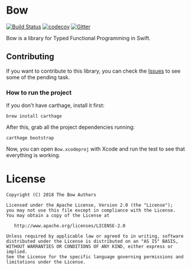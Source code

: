 # Bow

[![Build Status](https://travis-ci.org/arrow-kt/bow.svg?branch=master)](https://travis-ci.org/arrow-kt/bow)
[![codecov](https://codecov.io/gh/arrow-kt/bow/branch/master/graph/badge.svg)](https://codecov.io/gh/arrow-kt/bow)
[![Gitter](https://badges.gitter.im/arrow-kt/bow.svg)](https://gitter.im/arrow-kt/bow?utm_source=badge&utm_medium=badge&utm_campaign=pr-badge&utm_content=badge)

Bow is a library for Typed Functional Programming in Swift.

## Contributing

If you want to contribute to this library, you can check the [Issues](https://github.com/arrow-kt/bow/issues) to see some of the pending task.

### How to run the project

If you don't have carthage, install it first:

`brew install carthage`

After this, grab all the project dependencies running:

`carthage bootstrap`

Now, you can open `Bow.xcodeproj` with Xcode and run the test to see that everything is working.

# License

    Copyright (C) 2018 The Bow Authors

    Licensed under the Apache License, Version 2.0 (the "License");
    you may not use this file except in compliance with the License.
    You may obtain a copy of the License at

       http://www.apache.org/licenses/LICENSE-2.0

    Unless required by applicable law or agreed to in writing, software
    distributed under the License is distributed on an "AS IS" BASIS,
    WITHOUT WARRANTIES OR CONDITIONS OF ANY KIND, either express or implied.
    See the License for the specific language governing permissions and
    limitations under the License.

